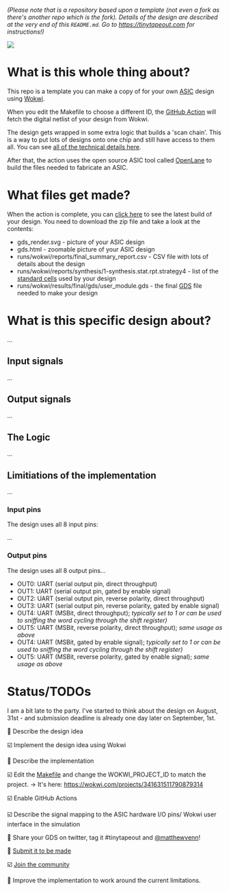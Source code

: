*(Please note that is a repository based upon a template (not even a fork as there's another repo which is the fork). Details of the design are described at the very end of this `README.md`. Go to https://tinytapeout.com for instructions!)*

![](../../workflows/wokwi/badge.svg)

# What is this whole thing about?

This repo is a template you can make a copy of for your own [ASIC](https://www.zerotoasiccourse.com/terminology/asic/) design using [Wokwi](https://wokwi.com/).

When you edit the Makefile to choose a different ID, the [GitHub Action](.github/workflows/wokwi.yaml) will fetch the digital netlist of your design from Wokwi.

The design gets wrapped in some extra logic that builds a 'scan chain'. This is a way to put lots of designs onto one chip and still have access to them all. You can see [all of the technical details here](https://github.com/mattvenn/scan_wrapper).

After that, the action uses the open source ASIC tool called [OpenLane](https://www.zerotoasiccourse.com/terminology/openlane/) to build the files needed to fabricate an ASIC.

# What files get made?

When the action is complete, you can [click here](https://github.com/mattvenn/wokwi-verilog-gds-test/actions) to see the latest build of your design. You need to download the zip file and take a look at the contents:

* gds_render.svg - picture of your ASIC design
* gds.html - zoomable picture of your ASIC design
* runs/wokwi/reports/final_summary_report.csv  - CSV file with lots of details about the design
* runs/wokwi/reports/synthesis/1-synthesis.stat.rpt.strategy4 - list of the [standard cells](https://www.zerotoasiccourse.com/terminology/standardcell/) used by your design
* runs/wokwi/results/final/gds/user_module.gds - the final [GDS](https://www.zerotoasiccourse.com/terminology/gds2/) file needed to make your design

# What is this specific design about?

...


## Input signals

...

## Output signals

...

## The Logic
...


## Limitiations of the implementation

...


### Input pins

The design uses all 8 input pins:

...


### Output pins

The design uses all 8 output pins...

* OUT0: UART (serial output pin, direct throughput)
* OUT1: UART (serial output pin, gated by enable signal)
* OUT2: UART (serial output pin, reverse polarity, direct throughput)
* OUT3: UART (serial output pin, reverse polarity, gated by enable signal)
* OUT4: UART (MSBit, direct throughput); *typically set to 1 or can be used to sniffing the word cycling through the shift register)*
* OUT5: UART (MSBit, reverse polarity, direct throughput); *same usage as above*
* OUT4: UART (MSBit, gated by enable signal); *typically set to 1 or can be used to sniffing the word cycling through the shift register)*
* OUT5: UART (MSBit, reverse polarity, gated by enable signal); *same usage as above*



# Status/TODOs

I am a bit late to the party. I've started to think about the design on August, 31st - and submission deadline is already one day later on September, 1st.

🔲 Describe the design idea

☑️ Implement the design idea using Wokwi

🔲 Describe the implementation

☑️ Edit the [Makefile](Makefile) and change the WOKWI_PROJECT_ID to match the project. → It's here: https://wokwi.com/projects/341631511790879314

☑️ Enable GitHub Actions

☑️ Describe the signal mapping to the ASIC hardware I/O pins/ Wokwi user interface in the simulation

🔲 Share your GDS on twitter, tag it #tinytapeout and [@matthewvenn](https://twitter.com/matthewvenn)!

🔲 [Submit it to be made](https://docs.google.com/forms/d/e/1FAIpQLSc3ZF0AHKD3LoZRSmKX5byl-0AzrSK8ADeh0DtkZQX0bbr16w/viewform?usp=sf_link)

☑️ [Join the community](https://discord.gg/rPK2nSjxy8)

🔲 Improve the implementation to work around the current limitations.


